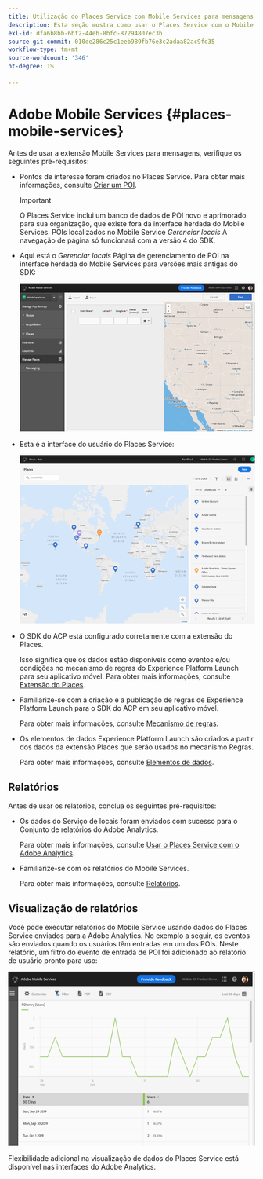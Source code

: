 ```yaml
---
title: Utilização do Places Service com Mobile Services para mensagens
description: Esta seção mostra como usar o Places Service com o Mobile Services para mensagens.
exl-id: dfa6b8bb-6bf2-44eb-8bfc-87294807ec3b
source-git-commit: 010de286c25c1eeb989fb76e3c2adaa82ac9fd35
workflow-type: tm+mt
source-wordcount: '346'
ht-degree: 1%

---
```


# Adobe Mobile Services {#places-mobile-services}

Antes de usar a extensão Mobile Services para mensagens, verifique os seguintes pré-requisitos:

* Pontos de interesse foram criados no Places Service. Para obter mais informações, consulte [Criar um POI](/help/poi-mgmt-ui/create-a-poi-ui.md).

   >[!IMPORTANT]
   >
   >O Places Service inclui um banco de dados de POI novo e aprimorado para sua organização, que existe fora da interface herdada do Mobile Services. POIs localizados no Mobile Service *Gerenciar locais* A navegação de página só funcionará com a versão 4 do SDK.

* Aqui está o *Gerenciar locais* Página de gerenciamento de POI na interface herdada do Mobile Services para versões mais antigas do SDK:

   ![Interface herdada](/help/assets/legacy-location-v4-ui.png)

* Esta é a interface do usuário do Places Service:

   ![Interface do usuário de gerenciamento de POI do Places Service](/help/assets/places-ui.png)

* O SDK do ACP está configurado corretamente com a extensão do Places.

   Isso significa que os dados estão disponíveis como eventos e/ou condições no mecanismo de regras do Experience Platform Launch para seu aplicativo móvel. Para obter mais informações, consulte [Extensão do Places](/help/places-ext-aep-sdks/places-extension/places-extension.md).

* Familiarize-se com a criação e a publicação de regras de Experience Platform Launch para o SDK do ACP em seu aplicativo móvel.

   Para obter mais informações, consulte [Mecanismo de regras](https://aep-sdks.gitbook.io/docs/using-mobile-extensions/mobile-core/rules-engine).

* Os elementos de dados Experience Platform Launch são criados a partir dos dados da extensão Places que serão usados no mecanismo Regras.

   Para obter mais informações, consulte [Elementos de dados](https://aep-sdks.gitbook.io/docs/using-mobile-extensions/mobile-core/rules-engine#data-elements).

## Relatórios

Antes de usar os relatórios, conclua os seguintes pré-requisitos:

* Os dados do Serviço de locais foram enviados com sucesso para o Conjunto de relatórios do Adobe Analytics.

   Para obter mais informações, consulte [Usar o Places Service com o Adobe Analytics](/help/use-places-with-other-solutions/places-adobe-analytics/use-places-adobe-analytics.md).

* Familiarize-se com os relatórios do Mobile Services.

   Para obter mais informações, consulte [Relatórios](https://docs.adobe.com/content/help/en/mobile-services/using/reports-ug/usage.html).

## Visualização de relatórios

Você pode executar relatórios do Mobile Service usando dados do Places Service enviados para a Adobe Analytics. No exemplo a seguir, os eventos são enviados quando os usuários têm entradas em um dos POIs. Neste relatório, um filtro do evento de entrada de POI foi adicionado ao relatório de usuário pronto para uso:

![Visualização de relatório](/help/assets/report-visualize.png)

Flexibilidade adicional na visualização de dados do Places Service está disponível nas interfaces do Adobe Analytics.
